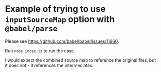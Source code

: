 # Example of trying to use `inputSourceMap` option with `@babel/parse`

Please see https://github.com/babel/babel/issues/11960.

Run `node index.js` to run the case.

I would expect the combined source map to reference the original files, but it does not - it references the intermediates.
